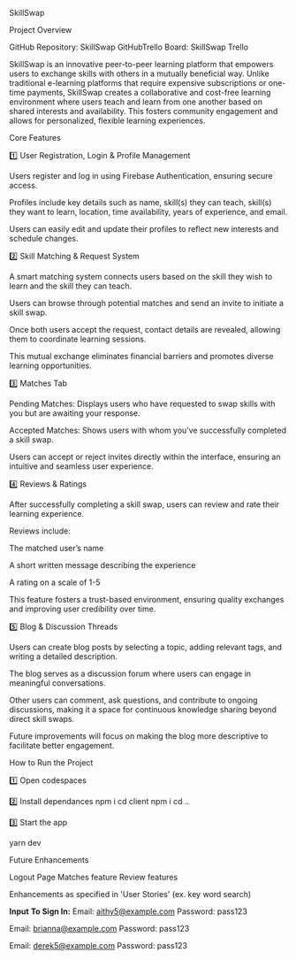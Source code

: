 SkillSwap

Project Overview

GitHub Repository: SkillSwap GitHubTrello Board: SkillSwap Trello

SkillSwap is an innovative peer-to-peer learning platform that empowers users to exchange skills with others in a mutually beneficial way. Unlike traditional e-learning platforms that require expensive subscriptions or one-time payments, SkillSwap creates a collaborative and cost-free learning environment where users teach and learn from one another based on shared interests and availability. This fosters community engagement and allows for personalized, flexible learning experiences.

Core Features

1️⃣ User Registration, Login & Profile Management

Users register and log in using Firebase Authentication, ensuring secure access.

Profiles include key details such as name, skill(s) they can teach, skill(s) they want to learn, location, time availability, years of experience, and email.

Users can easily edit and update their profiles to reflect new interests and schedule changes.

2️⃣ Skill Matching & Request System

A smart matching system connects users based on the skill they wish to learn and the skill they can teach.

Users can browse through potential matches and send an invite to initiate a skill swap.

Once both users accept the request, contact details are revealed, allowing them to coordinate learning sessions.

This mutual exchange eliminates financial barriers and promotes diverse learning opportunities.

3️⃣ Matches Tab

Pending Matches: Displays users who have requested to swap skills with you but are awaiting your response.

Accepted Matches: Shows users with whom you’ve successfully completed a skill swap.

Users can accept or reject invites directly within the interface, ensuring an intuitive and seamless user experience.

4️⃣ Reviews & Ratings

After successfully completing a skill swap, users can review and rate their learning experience.

Reviews include:

The matched user’s name

A short written message describing the experience

A rating on a scale of 1-5

This feature fosters a trust-based environment, ensuring quality exchanges and improving user credibility over time.

5️⃣ Blog & Discussion Threads

Users can create blog posts by selecting a topic, adding relevant tags, and writing a detailed description.

The blog serves as a discussion forum where users can engage in meaningful conversations.

Other users can comment, ask questions, and contribute to ongoing discussions, making it a space for continuous knowledge sharing beyond direct skill swaps.

Future improvements will focus on making the blog more descriptive to facilitate better engagement.

How to Run the Project

1️⃣ Open codespaces

2️⃣ Install dependances 
npm i 
cd client 
npm i 
cd ..

3️⃣ Start the app

yarn dev

Future Enhancements

Logout Page
Matches feature 
Review features 

Enhancements as specified in 'User Stories' (ex. key word search) 

**Input**
**To Sign In:**
Email: aithy5@example.com
Password: pass123 

Email: brianna@example.com
Password: pass123 

Email: derek5@example.com
Password: pass123 
